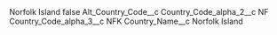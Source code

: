 <?xml version="1.0" encoding="UTF-8"?>
<CustomMetadata xmlns="http://soap.sforce.com/2006/04/metadata" xmlns:xsi="http://www.w3.org/2001/XMLSchema-instance" xmlns:xsd="http://www.w3.org/2001/XMLSchema">
    <label>Norfolk Island</label>
    <protected>false</protected>
    <values>
        <field>Alt_Country_Code__c</field>
        <value xsi:nil="true"/>
    </values>
    <values>
        <field>Country_Code_alpha_2__c</field>
        <value xsi:type="xsd:string">NF</value>
    </values>
    <values>
        <field>Country_Code_alpha_3__c</field>
        <value xsi:type="xsd:string">NFK</value>
    </values>
    <values>
        <field>Country_Name__c</field>
        <value xsi:type="xsd:string">Norfolk Island</value>
    </values>
</CustomMetadata>

